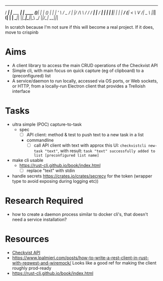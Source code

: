   ____ _               _           _     _             _ _ 
 / ___| |__   ___  ___| | ____   _(_)___| |_       ___| (_)
| |   | '_ \ / _ \/ __| |/ /\ \ / / / __| __|____ / __| | |
| |___| | | |  __/ (__|   <  \ V /| \__ \ ||_____| (__| | |
 \____|_| |_|\___|\___|_|\_\  \_/ |_|___/\__|     \___|_|_|
                                                           
In scratch because I'm not sure if this will become a real project.
If it does, move to crispinb


# Aims
- A client library to access the main CRUD operations of the Checkvist API
- Simple cli, with main focus on quick capture (eg of clipboard) to a (preconfigured) list
- A service/daemon to run locally, accessed via OS ports, or Web sockets, or HTTP, from a locally-run Electron client that provides
  a Trelloish interface
  

# Tasks
* ultra simple (POC) capture-to-task
  * spec
    * [ ] API client: method & test to push text to a new task in a list
    * commandline
      * [ ] call API client with text with approx this UI: 
            `checkvistcli new-task "text"`, with result:
            `task "text" successfully added to list [preconfigured list name]`
* make cli usable
  * https://rust-cli.github.io/book/index.html
      * [ ] replace "text" with stdin
* handle secrets https://crates.io/crates/secrecy for the token (wrapper type to avoid exposing during logging etc))


# Research Required
- how to create a daemon process similar to docker cli's, that doesn't need a service installation?


# Resources
* [Checkvist API](https://checkvist.com/auth/api)
* https://www.lpalmieri.com/posts/how-to-write-a-rest-client-in-rust-with-reqwest-and-wiremock/
  Looks like a good ref for making the client roughly prod-ready
* https://rust-cli.github.io/book/index.html